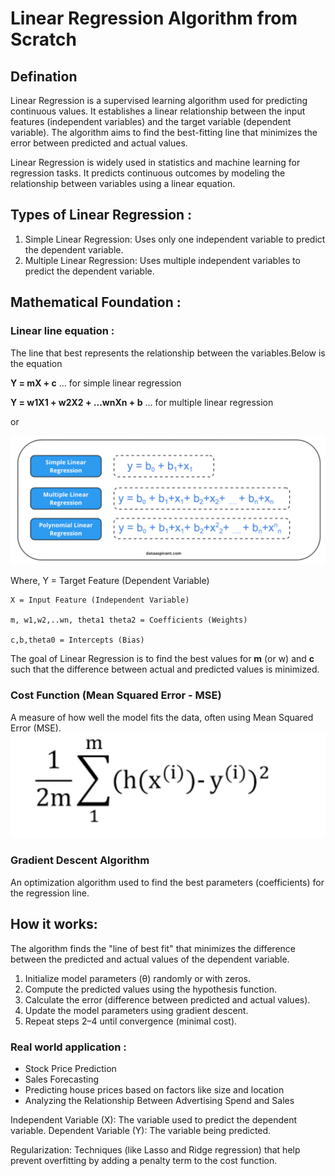 # Linear Regression Algorithm from Scratch

## Defination
Linear Regression is a supervised learning algorithm used for predicting continuous values. It establishes a linear relationship between the input features (independent variables) and the target variable (dependent variable). The algorithm aims to find the best-fitting line that minimizes the error between predicted and actual values.

Linear Regression is widely used in statistics and machine learning for regression tasks. It predicts continuous outcomes by modeling the relationship between variables using a linear equation.



## Types of Linear Regression :
1. Simple Linear Regression: Uses only one independent variable to predict the dependent variable. 
2. Multiple Linear Regression: Uses multiple independent variables to predict the dependent variable. 





## Mathematical Foundation :
### Linear line equation :
The line that best represents the relationship between the variables.Below is the equation  

**Y = mX + c** ... for simple linear regression

**Y = w1X1 + w2X2 + ...wnXn + b** ... for multiple linear regression

or 

![alt text](image.png)

Where,
    Y = Target Feature (Dependent Variable)

    X = Input Feature (Independent Variable) 
    
    m, w1,w2,..wn, theta1 theta2 = Coefficients (Weights)
    
    c,b,theta0 = Intercepts (Bias)

The goal of Linear Regression is to find the best values for **m** (or w) and **c** such that the difference between actual and predicted values is minimized.

### Cost Function (Mean Squared Error - MSE)
A measure of how well the model fits the data, often using Mean Squared Error (MSE).
![alt text](image-1.png)

### Gradient Descent Algorithm
An optimization algorithm used to find the best parameters (coefficients) for the regression line. 


## How it works: 
The algorithm finds the "line of best fit" that minimizes the difference between the predicted and actual values of the dependent variable. 

1. Initialize model parameters (θ) randomly or with zeros.
2. Compute the predicted values using the hypothesis function.
3. Calculate the error (difference between predicted and actual values).
4. Update the model parameters using gradient descent.
5. Repeat steps 2–4 until convergence (minimal cost).



### Real world application :
   * Stock Price Prediction
   * Sales Forecasting
   * Predicting house prices based on factors like size and location
   * Analyzing the Relationship Between Advertising Spend and Sales
    

Independent Variable (X): The variable used to predict the dependent variable. 
Dependent Variable (Y): The variable being predicted. 

Regularization: Techniques (like Lasso and Ridge regression) that help prevent overfitting by adding a penalty term to the cost function.
